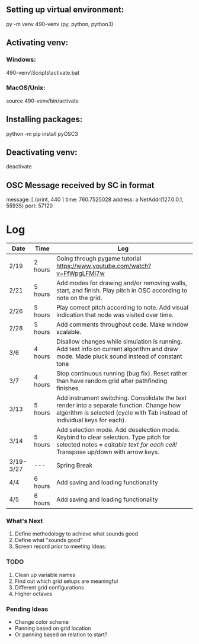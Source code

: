 ## Setting up virtual environment:
py -m venv 490-venv
(py, python, python3)

## Activating venv:

### Windows:
490-venv\Scripts\activate.bat

### MacOS/Unix:
source 490-venv/bin/activate

## Installing packages:
python -m pip install pyOSC3

## Deactivating venv:
deactivate


## OSC Message received by SC in format
message:    [ /print, 440 ]
time:       760.7525028
address:    a NetAddr(127.0.0.1, 55935)
port:       57120

# Log

| Date |  Time   | Log |
| ---- | ------- | --- |
| 2/19 | 2 hours | Going through pygame tutorial https://www.youtube.com/watch?v=FfWpgLFMI7w |
| 2/21 | 5 hours | Add modes for drawing and/or removing walls, start, and finish. Play pitch in OSC according to note on the grid. |
| 2/26 | 5 hours | Play correct pitch according to note. Add visual indication that node was visited over time. |
| 2/28 | 5 hours | Add comments throughout code. Make window scalable. |
| 3/6  | 4 hours | Disallow changes while simulation is running. Add text info on current algorithm and draw mode. Made pluck sound instead of constant tone |
| 3/7  | 4 hours | Stop continuous running (bug fix). Reset rather than have random grid after pathfinding finishes. |
| 3/13 | 5 hours | Add instrument switching. Consolidate the text render into a separate function. Change how algorithm is selected (cycle with Tab instead of individual keys for each). |
| 3/14 | 5 hours | Add selection mode. Add deselection mode. Keybind to clear selection. Type pitch for selected notes = *editable text for each cell!* Transpose up/down with arrow keys. |
| 3/19-3/27 | --- | Spring Break |
| 4/4  | 6 hours | Add saving and loading functionality |
| 4/5  | 6 hours | Add saving and loading functionality |

### What's Next
1. Define methodology to achieve what sounds good
2. Define what "sounds good"
3. Screen record prior to meeting
Ideas:

### TODO
1. Clean up variable names
2. Find out which grid setups are meaningful
3. Different grid configurations
4. Higher octaves

### Pending Ideas
- Change color scheme
- Panning based on grid location
- Or panning based on relation to start?

